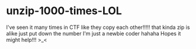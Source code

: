 # unzip-1000-times-LOL
I've seen it many times in CTF like they copy each other!!!!!
that kinda zip is alike just put down the number
I'm just a newbie coder hahaha
Hopes it might help!!!  >_<
